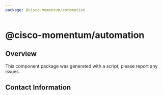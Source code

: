 ```yaml
---
package: @cisco-momentum/automation
---
```


# @cisco-momentum/automation
## Overview

This component package was generated with a script, please report any issues.

## Contact Information
